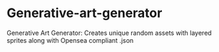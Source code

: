 # Generative-art-generator
Generative Art Generator: Creates unique random assets with layered sprites along with Opensea compliant .json 
